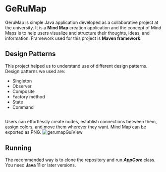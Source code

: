 # GeRuMap
GeruMap is simple Java application developed as a collaborative project at the university. It is a **Mind Map** creation application and the concept of Mind Maps is to help users visualize and structure their thoughts, ideas, and information. Framework used for this project is **Maven framework**.

## Design Patterns
This project helped us to understand use of different design patterns. Design patterns we used are:
- Singleton
- Observer
- Composite
- Factory method
- State
- Command

##
Users can effortlessly create nodes, establish connections between them, assign colors, and move them wherever they want. Mind Map can be exported as PNG.
![gerumapGuiView](https://github.com/anik0lic/GeRuMap/assets/47865126/bf2547f0-9fb4-4ff6-90eb-f7b5c8498097)

## Running
The recommended way is to clone the repository and run ***AppCore*** class. You need **Java 11** or later versions.
